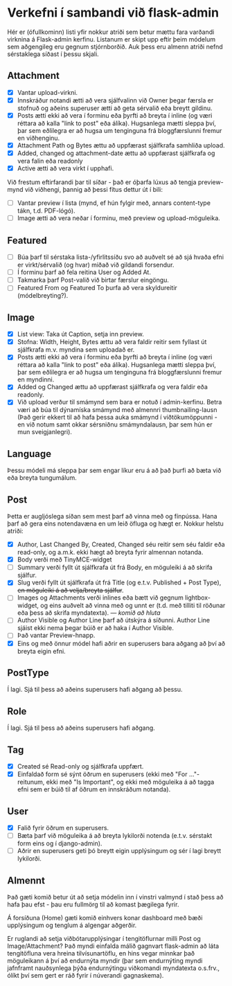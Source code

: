 # Verkefni í sambandi við flask-admin

Hér er (ófullkominn) listi yfir nokkur atriði sem betur mættu fara varðandi virknina á Flask-admin kerfinu. Listanum er skipt upp eftir þeim módelum sem aðgengileg eru gegnum stjórnborðið. Auk þess eru almenn atriði nefnd sérstaklega síðast í þessu skjali.

## Attachment

- [x] Vantar upload-virkni.
- [x] Innskráður notandi ætti að vera sjálfvalinn við Owner þegar færsla er stofnuð og aðeins superuser ætti að geta sérvalið eða breytt gildinu.
- [x] Posts ætti ekki að vera í forminu eða þyrfti að breyta í inline (og væri réttara að kalla "link to post" eða álíka). Hugsanlega mætti sleppa því, þar sem eðlilegra er að hugsa um tenginguna frá bloggfærslunni fremur en viðhenginu.
- [x] Attachment Path og Bytes ættu að uppfærast sjálfkrafa samhliða upload.
- [x] Added, changed og attachment-date ættu að uppfærast sjálfkrafa og vera falin eða readonly
- [x] Active ætti að vera virkt í upphafi.

Við frestum eftirfarandi þar til síðar - það er óþarfa lúxus að tengja preview-mynd við viðhengi, þannig að þessi fítus dettur út í bili:

- [ ] Vantar preview í lista (mynd, ef hún fylgir með, annars content-type tákn, t.d. PDF-lógó).
- [ ] Image ætti að vera neðar í forminu, með preview og upload-möguleika.

## Featured

- [ ] Búa þarf til sérstaka lista-/yfirlitssíðu svo að auðvelt sé að sjá hvaða efni er virkt/sérvalið (og hvar) miðað við gildandi forsendur.
- [ ] Í forminu þarf að fela reitina User og Added At.
- [ ] Takmarka þarf Post-valið við birtar færslur eingöngu.
- [ ] Featured From og Featured To þurfa að vera skyldureitir (módelbreyting?).

## Image

- [x] List view: Taka út Caption, setja inn preview.
- [x] Stofna: Width, Height, Bytes ættu að vera faldir reitir sem fyllast út sjálfkrafa m.v. myndina sem uploadað er.
- [x] Posts ætti ekki að vera í forminu eða þyrfti að breyta í inline (og væri réttara að kalla "link to post" eða álíka). Hugsanlega mætti sleppa því, þar sem eðlilegra er að hugsa um tenginguna frá bloggfærslunni fremur en myndinni.
- [x] Added og Changed ættu að uppfærast sjálfkrafa og vera faldir eða readonly.
- [x] Við upload verður til smámynd sem bara er notuð í admin-kerfinu. Betra væri að búa til dýnamíska smámynd með almennri thumbnailing-lausn (Það gerir ekkert til að hafa þessa auka smámynd í viðtökumöppunni - en við notum samt okkar sérsniðnu smámyndalausn, þar sem hún er mun sveigjanlegri).

## Language

Þessu módeli má sleppa þar sem engar líkur eru á að það þurfi að bæta við eða breyta tungumálum.

## Post

Þetta er augljóslega síðan sem mest þarf að vinna með og fínpússa. Hana þarf að gera eins notendavæna en um leið öfluga og hægt er. Nokkur helstu atriði:

- [x] Author, Last Changed By, Created, Changed séu reitir sem séu faldir eða read-only, og a.m.k. ekki hægt að breyta fyrir almennan notanda.
- [x] Body verði með TinyMCE-widget
- [ ] Summary verði fyllt út sjálfkrafa út frá Body, en möguleiki á að skrifa sjálfur.
- [x] Slug verði fyllt út sjálfkrafa út frá Title (og e.t.v. Published + Post Type), ~~en möguleiki á að velja/breyta sjálfur~~.
- [ ] Images og Attachments verði inlines eða bætt við gegnum lightbox-widget, og eins auðvelt að vinna með og unnt er (t.d. með tilliti til röðunar eða þess að skrifa myndatexta). — *komið að hluta*
- [ ] Author Visible og Author Line þarf að útskýra á síðunni. Author Line sjáist ekki nema þegar búið er að haka í Author Visible.
- [ ] Það vantar Preview-hnapp.
- [x] Eins og með önnur módel hafi aðrir en superusers bara aðgang að því að breyta eigin efni.

## PostType

Í lagi. Sjá til þess að aðeins superusers hafi aðgang að þessu.

## Role

Í lagi. Sjá til þess að aðeins superusers hafi aðgang.

## Tag

- [x] Created sé Read-only og sjálfkrafa uppfært.
- [x] Einfaldað form sé sýnt öðrum en superusers (ekki með "For ..."-reitunum, ekki með "Is Important", og ekki með möguleika á að tagga efni sem er búið til af öðrum en innskráðum notanda).

## User

- [x] Falið fyrir öðrum en superusers.
- [ ] Bæta þarf við möguleika á að breyta lykilorði notenda (e.t.v. sérstakt form eins og í django-admin).
- [ ] Aðrir en superusers geti þó breytt eigin upplýsingum og sér í lagi breytt lykilorði.

## Almennt

Það gæti komið betur út að setja módelin inn í vinstri valmynd í stað þess að hafa þau efst - þau eru fullmörg til að komast þægilega fyrir.

Á forsíðuna (Home) gæti komið einhvers konar dashboard með bæði upplýsingum og tenglum á algengar aðgerðir.

Er ruglandi að setja viðbótarupplýsingar í tengitöflurnar milli Post og Image/Attachment? Það myndi einfalda málið gagnvart flask-admin að láta tengitöfluna vera hreina tilvísunartöflu, en hins vegar minnkar það möguleikann á því að endurnýta myndir (þar sem endurnýting myndi jafnframt nauðsynlega þýða endurnýtingu viðkomandi myndatexta o.s.frv., ólíkt því sem gert er ráð fyrir í núverandi gagnaskema).
